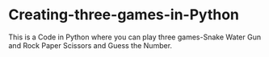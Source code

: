# Creating-three-games-in-Python
This is a Code in Python where you can play three games-Snake Water Gun and Rock Paper Scissors and Guess the Number.
